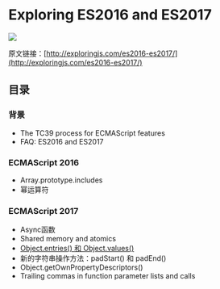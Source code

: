 # Exploring ES2016 and ES2017

![](http://exploringjs.com/es2016-es2017/images/cover.jpg)

原文链接：[http://exploringjs.com/es2016-es2017/](http://exploringjs.com/es2016-es2017/)

## 目录

### 背景

* The TC39 process for ECMAScript features
* FAQ: ES2016 and ES2017

### ECMAScript 2016

* Array.prototype.includes
* 幂运算符

### ECMAScript 2017

* Async函数
* Shared memory and atomics
* [Object.entries() 和 Object.values()](./Object.entries()和Object.values().md)
* 新的字符串操作方法：padStart() 和 padEnd()
* Object.getOwnPropertyDescriptors()
* Trailing commas in function parameter lists and calls
